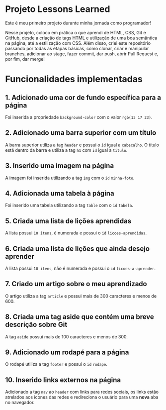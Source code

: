 # Projeto Lessons Learned

Este é meu primeiro projeto durante minha jornada como programador!

Nesse projeto, coloco em prática o que aprendi de HTML, CSS, Git e GitHub, desde a criação de tags HTML e utilização de uma boa semântica na página, até a estilização com CSS. Além disso, criei este repositório passando por todas as etapas básicas, como clonar, criar e manipular branches, adicionar ao stage, fazer commit, dar push, abrir Pull Request e, por fim, dar merge!

# Funcionalidades implementadas

## 1. Adicionado uma cor de fundo específica para a página

Foi inserida a propriedade `background-color` com o valor `rgb(13 17 23)`.

## 2. Adicionado uma barra superior com um título

A barra superior utiliza a tag `header` e possui o `id` igual a `cabecalho`. O título está dentro da barra e utiliza a tag `h1` com `id` igual a `titulo`.

## 3. Inserido uma imagem na página

A imagem foi inserida utilizando a tag `img` com o `id` `minha-foto`.


## 4. Adicionada uma tabela à página

Foi inserido uma tabela utilizando a tag `table` com o `id` `tabela`.

## 5. Criada uma lista de lições aprendidas

A lista possui `10 itens`, é numerada e possui o `id` `licoes-aprendidas`.

## 6. Criada uma lista de lições que ainda desejo aprender

A lista possui `10 itens`, não é numerada e possui o `id` `licoes-a-aprender`.

## 7. Criado um artigo sobre o meu aprendizado

O artigo utiliza a tag `article` e possui mais de 300 caracteres e menos de 600.

## 8. Criada uma tag aside que contém uma breve descrição sobre Git

A tag `aside` possui mais de 100 caracteres e menos de 300.

## 9. Adicionado um rodapé para a página

O rodapé utiliza a tag `footer` e possui o `id` `rodape`.

## 10. Inserido links externos na página

Adicionado a tag `nav` ao `header` com links para redes sociais, os links estão atrelados aos icones das redes e redireciona o usuário para uma **nova** aba no navegador.
